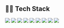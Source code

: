 ## 🧑‍💻 Tech Stack
<p>
  <a href="" target="_blank"><img src="https://img.shields.io/badge/Dart-0175C2? style=flat&logo=Dart&logoColor=white"/></a>
  <a href="" target="_blank"><img src="https://img.shields.io/badge/Flutter-02569B?style=flat&logo=Flutter&logoColor=white"/></a>  
  <img src="https://img.shields.io/badge/Firebase-FFCA28?style=flat-square&logo=Firebase&logoColor=white"/>
  <img src="https://img.shields.io/badge/Git-F05032?style=flat-square&logo=Git&logoColor=white"/>
  <img src="https://img.shields.io/badge/Notion-000000?style=flat-square&logo=Notion&logoColor=white"/>
  <img src="https://img.shields.io/badge/Slack-4A154B?style=flat-square&logo=Slack&logoColor=white"/>
   <img src="https://img.shields.io/badge/Figma-F24E1E?style=flat-square&logo=Figma&logoColor=white"/>  
  <img src="https://img.shields.io/badge/AndroidStudio-3DDC84?style=flat&logo=androidstudio&logoColor=white"/>
  <img src="https://img.shields.io/badge/VSCode-007ACC?style=flat&logo=Visual Studio Code&logoColor=white"/>  
 
</p>
